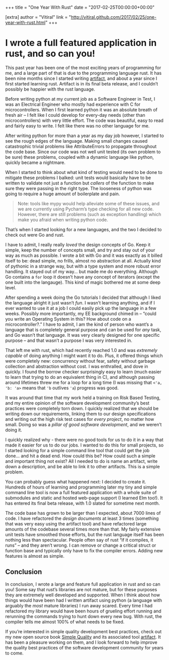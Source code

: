 +++
title = "One Year With Rust"
date = "2017-02-25T00:00:00+00:00"

[extra]
author = "Vitiral"
link = "http://vitiral.github.com/2017/02/25/one-year-with-rust.html"
+++
<h1 id="i-wrote-a-full-featured-application-in-rust-and-so-can-you">I wrote a full featured application in rust, and so can you!</h1>

<p>This past year has been one of the most exciting years of programming for me,
and a large part of that is due to the programming language rust. It has been
nine months since I started writing <a href="https://github.com/vitiral/artifact">artifact</a>, and about a year since I
first started learning rust. Artifact is in its final beta release, and I
couldn’t possibly be happier with the rust language.</p>

<p>Before writing python at my current job as a Software Engineer in Test, I was an
Electrical Engineer who mostly had experience with C for microcontrollers.
When I first learned python it was an absolute breath of fresh air – I felt
like I could develop for every-day needs (other than microcontrollers) with
very little effort. The code was beautiful, easy to read and fairly easy to
write. I felt like there was no other language for me.</p>

<p>After writing python for more than a year as my day job however, I started to
see the rough edges of the language. Making small changes caused catastrophic
trivial problems like AttributeErrors to propagate throughout the code base.
Since our code was not well unit tested (its own problem to be sure) these
problems, coupled with a dynamic language like python, quickly became a
nightmare.</p>

<p>When I started to think about what kind of testing would need to be done to
mitigate these problems I balked: unit tests would basically have to be written
to validate not just a function but <em>callers</em> of the function to make sure they
were passing in the right type. The looseness of python was going to require a
huge amount of boilerplate and pain.</p>

<blockquote>
  <p>Note: tools like mypy would help alleviate some of these issues, and we are
currently using Pycharm’s type checking for all new code. However, there are
still problems (such as exception handling) which make you afraid when writing
python code.</p>
</blockquote>

<p>That’s when I started looking for a new languages, and the two I decided to
check out were Go and rust.</p>

<p>I have to admit, I really really <em>loved</em> the design concepts of Go. Keep it
simple, keep the number of concepts small, and try and stay out of your way as
much as possible. I wrote a bit with Go and it was exactly as it billed itself
to be: dead simple, no frills, almost no abstraction at all. Actually kind of
pythonic in a strange way, but with a type system and more robust error
handling. It stayed out of my way… but made me do everything. Although Go
contains a <code class="language-plaintext highlighter-rouge">for</code> loop it doesn’t have any concept of iterators (except the one
built into the langauge). This kind of magic bothered me at some deep level.</p>

<p>After spending a week doing the Go tutorials I decided that although I liked the
language alright it just wasn’t <em>fun</em>. I wasn’t learning anything, and if I
ever wanted to use it at a job I could easily pick up the language in a few
weeks. Possibly more importantly, my EE background chimed in – “could you write
an Operating System in this? How about code on a microcontroller?.” I have to
admit, I am the kind of person who want’s a language that is completely general
purpose and can be used for <em>any</em> task, and Go wasn’t that language. It was very
clearly designed for one specific purpose – and that wasn’t a purpose I was
very interested in.</p>

<p>That left me with rust, which had recently reached 1.0 and was <em>extremely
capable</em> of doing anything I might want it to do. Plus, it offered things which
were completely new: concurrency without fear, safety without garbage
collection and abstraction without cost. I was enthralled, and dove in quickly. I
found the borrow checker surprisingly easy to learn (much easier to learn that
trying to do an equivalent thing in C), and although passing around lifetimes
threw me for a loop for a long time (I was missing that <code class="language-plaintext highlighter-rouge">&lt;'a, 'b: 'a&gt;</code> means
that <code class="language-plaintext highlighter-rouge">'b</code> outlives <code class="language-plaintext highlighter-rouge">'a</code>) progress was good.</p>

<p>It was around that time that my work held a training on Risk Based Testing, and
my entire opinion of the software development community’s best practices were
completely torn down. I quickly realized that we should be writing down our
requirements, linking them to our design specifications and writing out the high
risk test cases for <em>every project</em>, no matter how small. Doing so was a
<em>pillar of good software development</em>, and we weren’t doing it.</p>

<p>I quickly realized why - there were no good tools for us to do it in a way that
made it easier for us to do our jobs. I wanted to do this for small projects,
so I started looking for a simple command line tool that could get the job
done… and hit a dead end. How could this be? How could such a simple and
important thing not exist? All I needed to do is name an artifact, write down a
description, and be able to link it to other artifacts. This is a simple
problem.</p>

<p>You can probably guess what happened next: I decided to create it. Hundreds of
hours of learning and programming later my tiny and simple command line tool
is now a full featured application with a whole suite of submodules
and static and hosted web-page support (I learned Elm too!). It has entered its
final beta release, with 1.0 slated for sometime next month.</p>

<p>The code base has grown to be larger than I expected, about 7000 lines of code.
I have refactored the <em>design documents</em> at least 3 times (something that was
very easy using the artifact tool) and have refactored large amounts of the
codebase several times more than that. My fairly extensive unit tests have
smoothed those efforts, but the rust language itself has been nothing less than
spectacular. People often say of rust “if it compiles, it runs” – and they
aren’t wrong. I can remove or change a critical struct or function base and
typically only have to fix the compiler errors. Adding new features is almost as
simple.</p>

<h2 id="conclusion">Conclusion</h2>

<p>In conclusion, I wrote a large and feature full application in rust and so can
you! Some say that rust’s libraries are not mature, but for these purposes they
are extremely well developed and supported. When I think about how things would
have been had I written artifact using python (a language with arguably the
<em>most</em> mature libraries) I run away scared. Every time I had refactored my
library would have been hours of grueling effort running and rerunning the
commands trying to hunt down every new bug. With rust, the compiler tells me
almost 100% of what needs to be fixed.</p>

<p>If you’re interested in simple quality development best practices, check out my
new open source book <a href="https://vitiral.gitbooks.io/simple-quality/content/">Simple Quality</a> and its associated tool <a href="https://github.com/vitiral/artifact">artifact</a>.
It has been a pleasure working on them, and I look forward to help improve the
quality best practices of the software development community for years to come.</p>